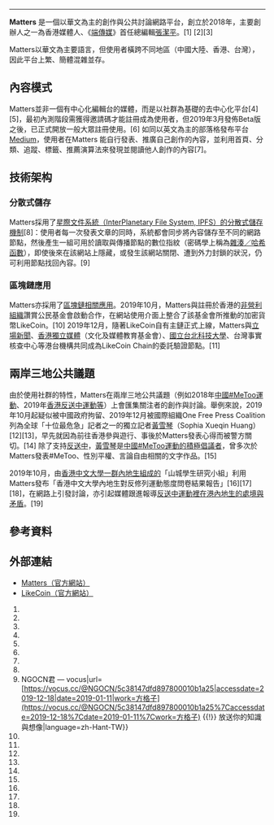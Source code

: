 -----

**Matters** 是一個以華文為主的創作與公共討論網路平台，創立於2018年，主要創辦人之一為香港媒體人、《[端傳媒](https://zh.wikipedia.org/wiki/端傳媒 "wikilink")》首任總編輯[張潔平](../Page/张洁平.md "wikilink")。\[1\] \[2\]\[3\]

Matters以華文為主要語言，但使用者橫跨不同地區（中國大陸、香港、台灣），因此平台上繁、簡體混雜並存。

## 內容模式

Matters並非一個有中心化編輯台的媒體，而是以社群為基礎的去中心化平台\[4\]\[5\]，最初內測階段需獲得邀請碼才能註冊成為使用者，但2019年3月發佈Beta版之後，已正式開放一般大眾註冊使用。\[6\] 如同以英文為主的部落格發布平台[Medium](../Page/Medium.md "wikilink")，使用者在Matters 能自行發表、推廣自己創作的內容，並利用首頁、分類、追蹤、標籤、推薦演算法來發現並閱讀他人創作的內容\[7\]。

## 技術架构

### 分散式儲存

Matters採用了[星際文件系統（InterPlanetary File System, IPFS）的](https://zh.wikipedia.org/wiki/星際文件系統 "wikilink")[分散式儲存機制](../Page/分散式檔案系統.md "wikilink")\[8\]：使用者每一次發表文章的同時，系統都會同步將內容儲存至不同的網路節點，然後產生一組可用於讀取與傳播節點的數位指紋（密碼學上稱為[雜湊／哈希函數](https://zh.wikipedia.org/wiki/雜湊 "wikilink")），即使後來在該網站上隱藏，或發生該網站關閉、遭到外力封鎖的狀況，仍可利用節點找回內容。\[9\]

### 區塊鏈應用

Matters亦採用了[區塊鏈相關應用](https://zh.wikipedia.org/wiki/區塊鏈 "wikilink")。2019年10月，Matters與註冊於香港的[非營利組織](../Page/非營利組織.md "wikilink")讚賞公民基金會啟動合作，在網站使用介面上整合了該基金會所推動的加密貨幣LikeCoin。\[10\] 2019年12月，隨著LikeCoin自有主鏈正式上線，Matters與[立場新聞](../Page/立場新聞.md "wikilink")、[香港獨立媒體](../Page/香港獨立媒體.md "wikilink")（文化及媒體教育基金會）、[國立台北科技大學](https://zh.wikipedia.org/wiki/國立台北科技大學 "wikilink")、台灣事實核查中心等港台機構共同成為LikeCoin Chain的委託驗證節點。\[11\]

## 兩岸三地公共議題

由於使用社群的特性，Matters在兩岸三地公共議題（例如2018年[中國\#MeToo運動](../Page/＃MeToo_\(中國大陸\).md "wikilink")、2019年[香港反送中運動等](../Page/反對逃犯條例修訂草案運動.md "wikilink")）上會匯集關注者的創作與討論。舉例來說，2019年10月起疑似被中國政府拘留、2019年12月被國際組織One Free Press Coalition列為全球「十位最危急」記者之一的獨立記者[黃雪琴](../Page/黃雪琴.md "wikilink")（Sophia Xueqin Huang）\[12\]\[13\]，早先就因為前往香港參與遊行、事後於Matters發表心得而被警方關切。\[14\] 除了支持[反送中](../Page/反對逃犯條例修訂草案運動.md "wikilink")，[黃雪琴](../Page/黃雪琴.md "wikilink")是[中國\#MeToo運動的積極倡議者](../Page/＃MeToo_\(中國大陸\).md "wikilink")，曾多次於Matters發表\#MeToo、性別平權、言論自由相關的文字作品。\[15\]

2019年10月，由[香港中文大學一群內地生組成的](https://zh.wikipedia.org/wiki/香港中文大學 "wikilink")「山城學生研究小組」利用Matters發布「香港中文大學內地生對反修列運動態度問卷結果報告」\[16\]\[17\]\[18\]，在網路上引發討論，亦引起媒體跟進報導[反送中運動裡在港內地生的處境與矛盾](../Page/反對逃犯條例修訂草案運動.md "wikilink")。\[19\]

## 參考資料

## 外部連結

  - [Matters（官方網站）](https://matters.news/)
  - [LikeCoin（官方網站）](https://like.co)

<!-- end list -->

1.
2.
3.
4.
5.
6.
7.
8.
9.   NGOCN君 — vocus|url=[https://vocus.cc/@NGOCN/5c38147dfd897800010b1a25|accessdate=2019-12-18|date=2019-01-11|work=方格子](https://vocus.cc/@NGOCN/5c38147dfd897800010b1a25%7Caccessdate=2019-12-18%7Cdate=2019-01-11%7Cwork=方格子) {{\!}} 放送你的知識與想像|language=zh-Hant-TW}}
10.
11.
12.
13.
14.
15.
16.
17.
18.
19.